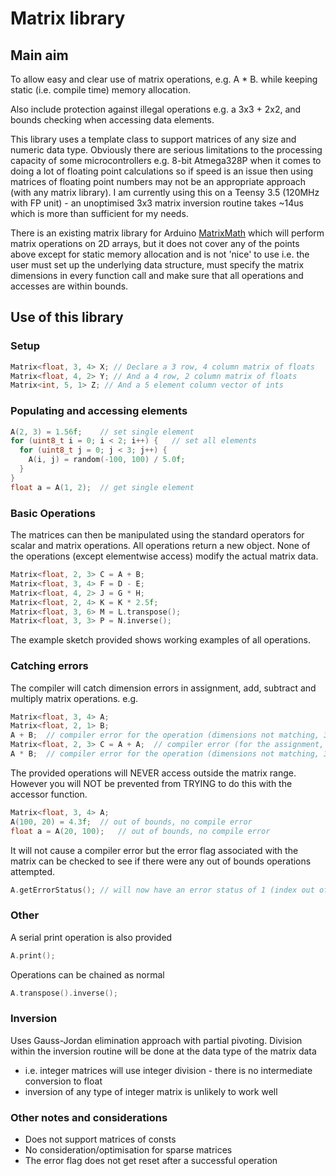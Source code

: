 # Matrix library

## Main aim
To allow easy and clear use of matrix operations, e.g. A * B. while keeping static (i.e. compile time) memory allocation.

Also include protection against illegal operations e.g. a 3x3 + 2x2, and bounds checking when accessing data elements.

This library uses a template class to support matrices of any size and numeric data type.
Obviously there are serious limitations to the processing capacity of some microcontrollers e.g. 8-bit Atmega328P when it comes to doing a lot of floating point calculations so if speed is an issue then using matrices of floating point numbers may not be an appropriate approach (with any matrix library).
I am currently using this on a Teensy 3.5 (120MHz with FP unit)  - an unoptimised 3x3 matrix inversion routine takes ~14us which is more than sufficient for my needs.

There is an existing matrix library for Arduino [MatrixMath](https://playground.arduino.cc/Code/MatrixMath) which will perform matrix operations on 2D arrays, but it does not cover any of the points above except for static memory allocation and is not 'nice' to use i.e. the user must set up the underlying data structure, must specify the matrix dimensions in every function call and make sure that all operations and accesses are within bounds.

## Use of this library
### Setup
```C++
Matrix<float, 3, 4> X; // Declare a 3 row, 4 column matrix of floats
Matrix<float, 4, 2> Y; // And a 4 row, 2 column matrix of floats
Matrix<int, 5, 1> Z; // And a 5 element column vector of ints
```

### Populating and accessing elements
```C++
A(2, 3) = 1.56f;	// set single element
for (uint8_t i = 0; i < 2; i++) {	// set all elements
  for (uint8_t j = 0; j < 3; j++) {
    A(i, j) = random(-100, 100) / 5.0f;
  }
}
float a = A(1, 2);	// get single element
```

### Basic Operations
The matrices can then be manipulated using the standard operators for scalar and matrix operations.
All operations return a new object. None of the operations (except elementwise access) modify the actual matrix data.
```C++
Matrix<float, 2, 3> C = A + B;
Matrix<float, 3, 4> F = D - E;
Matrix<float, 4, 2> J = G * H;
Matrix<float, 2, 4> K = K * 2.5f;
Matrix<float, 3, 6> M = L.transpose();
Matrix<float, 3, 3> P = N.inverse();
```
The example sketch provided shows working examples of all operations.

### Catching errors
The compiler will catch dimension errors in assignment, add, subtract and multiply matrix operations.
e.g. 
```C++
Matrix<float, 3, 4> A;
Matrix<float, 2, 1> B;
A + B;	// compiler error for the operation (dimensions not matching, 3x4 + 2x1)
Matrix<float, 2, 3> C = A + A;	// compiler error (for the assignment, 2x3 = 3x4)
A * B;	// compiler error for the operation (dimensions not matching, 3x4 * 2x1)
```

The provided operations will NEVER access outside the matrix range.
However you will NOT be prevented from TRYING to do this with the accessor function.
```C++
Matrix<float, 3, 4> A;
A(100, 20) = 4.3f;	// out of bounds, no compile error
float a = A(20, 100);	// out of bounds, no compile error
```
It will not cause a compiler error but the error flag associated with the matrix can be checked to see if there were any out of bounds operations attempted.
```C++
A.getErrorStatus(); // will now have an error status of 1 (index out of range)
```

### Other
A serial print operation is also provided
```C++
A.print();
```
Operations can be chained as normal
```C++
A.transpose().inverse();
```


### Inversion
Uses Gauss-Jordan elimination approach with partial pivoting.
Division within the inversion routine will be done at the data type of the matrix data
- i.e. integer matrices will use integer division - there is no intermediate conversion to float
- inversion of any type of integer matrix is unlikely to work well

### Other notes and considerations
- Does not support matrices of consts
- No consideration/optimisation for sparse matrices
- The error flag does not get reset after a successful operation

